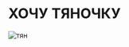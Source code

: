 <h1>ХОЧУ ТЯНОЧКУ</h1>
<img src="https://kartinkin.net/uploads/posts/2021-07/1626867443_9-kartinkin-com-p-anime-yazik-akhegao-anime-krasivo-10.jpg" alt="тян">